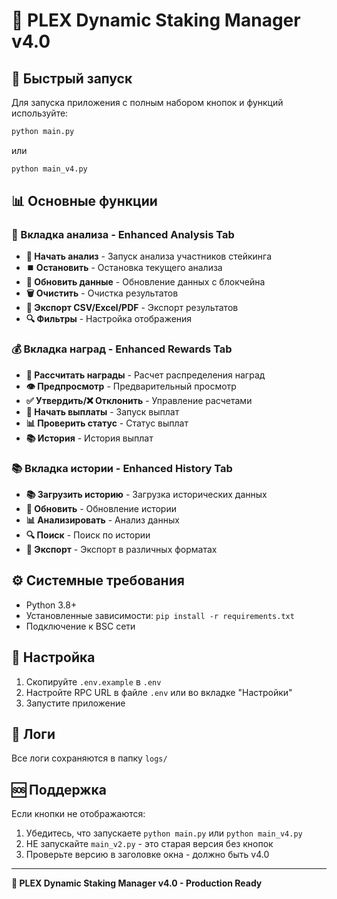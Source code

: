 # 🚀 PLEX Dynamic Staking Manager v4.0

## 🎯 Быстрый запуск

Для запуска приложения с полным набором кнопок и функций используйте:

```bash
python main.py
```

или

```bash
python main_v4.py
```

## 📊 Основные функции

### 🚀 Вкладка анализа - Enhanced Analysis Tab
- **🚀 Начать анализ** - Запуск анализа участников стейкинга
- **⏹️ Остановить** - Остановка текущего анализа
- **🔄 Обновить данные** - Обновление данных с блокчейна
- **🗑️ Очистить** - Очистка результатов
- **📄 Экспорт CSV/Excel/PDF** - Экспорт результатов
- **🔍 Фильтры** - Настройка отображения

### 💰 Вкладка наград - Enhanced Rewards Tab
- **🧮 Рассчитать награды** - Расчет распределения наград
- **👁️ Предпросмотр** - Предварительный просмотр
- **✅ Утвердить/❌ Отклонить** - Управление расчетами
- **💸 Начать выплаты** - Запуск выплат
- **📊 Проверить статус** - Статус выплат
- **📚 История** - История выплат

### 📚 Вкладка истории - Enhanced History Tab  
- **📚 Загрузить историю** - Загрузка исторических данных
- **🔄 Обновить** - Обновление истории
- **📊 Анализировать** - Анализ данных
- **🔍 Поиск** - Поиск по истории
- **📄 Экспорт** - Экспорт в различных форматах

## ⚙️ Системные требования

- Python 3.8+
- Установленные зависимости: `pip install -r requirements.txt`
- Подключение к BSC сети

## 🔧 Настройка

1. Скопируйте `.env.example` в `.env`
2. Настройте RPC URL в файле `.env` или во вкладке "Настройки"
3. Запустите приложение

## 📝 Логи

Все логи сохраняются в папку `logs/`

## 🆘 Поддержка

Если кнопки не отображаются:
1. Убедитесь, что запускаете `python main.py` или `python main_v4.py`
2. НЕ запускайте `main_v2.py` - это старая версия без кнопок
3. Проверьте версию в заголовке окна - должно быть v4.0

---

**💎 PLEX Dynamic Staking Manager v4.0 - Production Ready**
